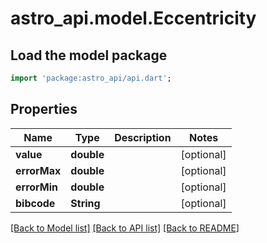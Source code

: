 # astro_api.model.Eccentricity

## Load the model package
```dart
import 'package:astro_api/api.dart';
```

## Properties
Name | Type | Description | Notes
------------ | ------------- | ------------- | -------------
**value** | **double** |  | [optional] 
**errorMax** | **double** |  | [optional] 
**errorMin** | **double** |  | [optional] 
**bibcode** | **String** |  | [optional] 

[[Back to Model list]](../README.md#documentation-for-models) [[Back to API list]](../README.md#documentation-for-api-endpoints) [[Back to README]](../README.md)


